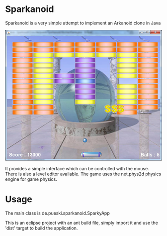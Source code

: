 Sparkanoid
==============================

Sparkanoid is a very simple attempt to implement an Arkanoid clone in Java

![Louze](https://raw.githubusercontent.com/mpue/Sparkanoid/master/doc/sparkanoid.jpg)

It provides a simple interface which can be controlled with the mouse. There is also a level
editor available. The game uses the net.phys2d physics engine for game physics.

Usage
==============================
The main class is de.pueski.sparkanoid.SparkyApp

This is an eclipse project with an ant build file, simply import it and use the 'dist'
target to build the application.   